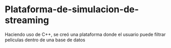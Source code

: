 # Plataforma-de-simulacion-de-streaming
Haciendo uso de C++, se creó una plataforma donde el usuario puede filtrar peliculas dentro de una base de datos
